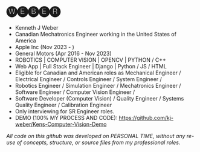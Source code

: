 🅦🅔🅑🅔🅡
=========
- Kenneth J Weber
- Canadian Mechatronics Engineer working in the United States of America
- Apple Inc (Nov 2023 -    )
- General Motors (Apr 2016 - Nov 2023)
- ROBOTICS  |  COMPUTER VISION     |  OPENCV | PYTHON / C++
- Web App   |  Full Stack Engineer | Django  | Python / JS / HTML
- Eligible for Canadian and American roles as Mechanical Engineer / Electrical Engineer  / Controls Engineer  / System Engineer /
- Robotics Engineer  / Simulation Engineer / Mechatronics Engineer / Software Engineer / Computer Vision Engineer  /
- Software Developer (Computer Vision) / Quality Engineer / Systems Quality Engineer / Calibration Engineer
- Only interviewing for SR Engineer roles.
- DEMO (100% MY PROCESS AND CODE):
          https://github.com/kj-weber/Kens-Computer-Vision-Demo
  
*All code on this github was developed on PERSONAL TIME, without any re-use of concepts, structure, or source files from my professional roles.*
